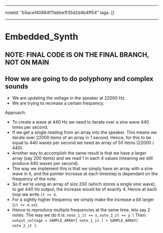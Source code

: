 
---
noteId: "b5acef40864f11ebbe1f35d2d4b4ff54"
tags: []

---

# Embedded_Synth

## NOTE: FINAL CODE IS ON THE FINAL BRANCH, NOT ON MAIN
## How we are going to do polyphony and complex sounds

- We are updating the voltage in the speaker at 22000 Hz.
- We are trying to recrease a certain frequency.

Approach:
- To create a wave at 440 Hz we need to iterate over a sine wave 440 times per second. 
- If we get a single reading from an array into the speaker. This means we iterate over 22000 items of an array in 1 second. Hence, for this to be equal to 440 waves per second we need an array of 50 items (22000 / 440).
- Another way to accomplish the same result is that we have a larger array (say 200 items) and we read 1 in each 4 values (meaning we still produce 440 waves per second).
- The way we implement this is that we simply have an array with a sine wave in it, and the pointer increase at each timestep is dependant on the frequency of the note.
- So if we're using an array of size 200 (which stores a single sine wave), to get 440 Hz output, the increase would be of exactly 4. Hence at each loop we write `it += 4`.
- For a sightly higher frequency we simply make the increase a bit larger (`it += 4.xx`). 
- Hence to reproduce multiple frequencies at the same time, lets say 2 notes. The way we do it is: `note_1_it += x`, `note_2_it += y`. \ Then: `output_voltage = SAMPLE_ARRAY[ note_1_it ] + SAMPLE_ARRAY[ note_2_it ]`.
